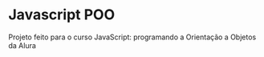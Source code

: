 # Javascript POO

Projeto feito para o curso JavaScript: programando a Orientação a Objetos da Alura
